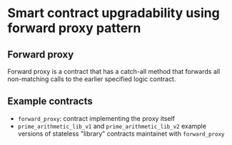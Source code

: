 # Smart contract upgradability using forward proxy pattern

## Forward proxy
Forward proxy is a contract that has a catch-all method that forwards all non-matching calls to the earlier specified logic contract.

## Example contracts
* `forward_proxy`: contract implementing the proxy itself
* `prime_arithmetic_lib_v1` and `prime_arithmetic_lib_v2` example versions of stateless "library" contracts maintainet with `forward_proxy`
